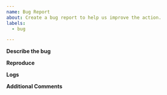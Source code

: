 ```yaml
---
name: Bug Report
about: Create a bug report to help us improve the action.
labels:
  - bug

---
```


**Describe the bug**
<!-- Please provide a clear and concise description of what the bug is. -->

**Reproduce**
<!-- Steps to reproduce the behavior. -->

**Logs**
<!-- Please provide your deployment logs and a link or sample to/of your workflow. -->

**Additional Comments**
<!--Add any other context about the problem here. -->

